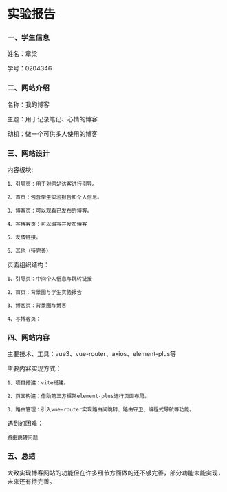 # 实验报告

### 一、学生信息
姓名：章梁

学号：0204346

### 二、网站介绍
名称：我的博客

主题：用于记录笔记、心情的博客

动机：做一个可供多人使用的博客

### 三、网站设计
内容板块: 

    1、引导页：用于对网站访客进行引导。

    2、首页：包含学生实验报告和个人信息。

    3、博客页：可以观看已发布的博客。

    4、写博客页：可以编写并发布博客

    5、友情链接。

    6、其他（待完善）
    
页面组织结构：

    1、引导页：中间个人信息与跳转链接

    2、首页：背景图与学生实验报告

    3、博客页：背景图与博客

    4、写博客页：


### 四、网站内容
主要技术、工具：vue3、vue-router、axios、element-plus等

主要内容实现方式：

    1、项目搭建：vite搭建。

    2、页面构建：借助第三方框架element-plus进行页面布局。

    3、路由管理：引入vue-router实现路由间跳转、路由守卫、编程式导航等功能。

遇到的困难：

    路由跳转问题
    

### 五、总结
大致实现博客网站的功能但在许多细节方面做的还不够完善，部分功能未能实现，未来还有待完善。
